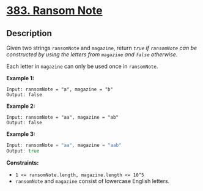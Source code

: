 # [383. Ransom Note](https://leetcode.com/problems/ransom-note/)

## Description

Given two strings `ransomNote` and `magazine`, return _`true` if `ransomNote` can be constructed by using the letters from `magazine` and `false` otherwise_.

Each letter in `magazine` can only be used once in `ransomNote`.


**Example 1:**
```
Input: ransomNote = "a", magazine = "b"
Output: false
```

**Example 2:**

```
Input: ransomNote = "aa", magazine = "ab"
Output: false
```

**Example 3:**
```go
Input: ransomNote = "aa", magazine = "aab"
Output: true
```

**Constraints:**
* `1 <= ransomNote.length, magazine.length <= 10^5`
* `ransomNote` and `magazine` consist of lowercase English letters.